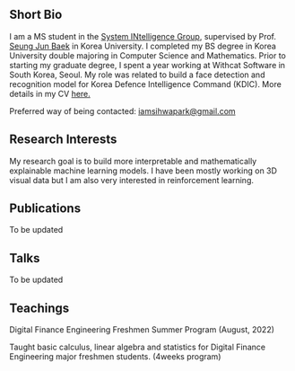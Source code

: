 ## Short Bio

I am a MS student in the [System INtelligence Group](https://singkru.github.io/), supervised by Prof. [Seung Jun Baek](https://singkru.github.io/) in Korea University. I completed my BS degree in Korea University double majoring in Computer Science and Mathematics. Prior to starting my graduate degree, I spent a year working at Withcat Software in South Korea, Seoul. My role was related to build a face detection and recognition model for Korea Defence Intelligence Command (KDIC). More details in my CV [here.](/sihwa-park-cv.pdf) 

Preferred way of being contacted: iamsihwapark@gmail.com

## Research Interests

My research goal is to build more interpretable and mathematically explainable machine learning models. I have been mostly working on 3D visual data but I am also very interested in reinforcement learning.

## Publications

To be updated

## Talks

To be updated

## Teachings

Digital Finance Engineering Freshmen Summer Program (August, 2022)

Taught basic calculus, linear algebra and statistics for Digital Finance Engineering major freshmen students. (4weeks program)

